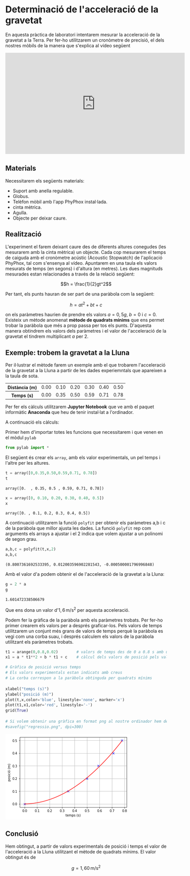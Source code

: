
# Determinació de l'acceleració de la gravetat

En aquesta pràctica de laboratori intentarem mesurar la acceleració de la gravetat a la Terra. Per fer-ho utilitzarem un cronòmetre de precisió, el dels nostres mòbils de la manera que s'explica al vídeo següent

<iframe width="560" height="315" src="https://www.youtube.com/embed/zRGh9_a1J7s" frameborder="0" allow="accelerometer; autoplay; encrypted-media; gyroscope; picture-in-picture" allowfullscreen></iframe>

## Materials

Necessitarem els següents materials:

* Suport amb anella regulable.
* Globus.
* Telèfon mòbil amb l'app PhyPhox instal·lada.
* cinta mètrica.
* Agulla.
* Objecte per deixar caure.

## Realització

L'experiment el farem deixant caure des de diferents altures conegudes (les mesurarem amb la cinta mètrica) un objecte. Cada cop mesurarem el temps de caiguda amb el cronòmetre acústic (Acoustic Stopwatch) de l'aplicació PhyPhox, tal com s'ensenya al vídeo. Apuntarem en una taula els valors mesurats de temps (en segons) i d'altura (en metres). Les dues magnituds mesurades estan relacionades a través de la relació següent:

$$h = \frac{1}{2}gt^2$$

Per tant, els punts hauran de ser part de una paràbola com la següent:

$$h = at^2+bt+c$$

on els paràmetres haurien de prendre els valors $a=0,5g$, $b=0$ i $c=0$. Existeix un mètode anomenat **mètode de quadrats mínims** que ens permet trobar la paràbola que més a prop passa per tos els punts. D'aquesta manera obtindrem els valors dels paràmetres i el valor de l'acceleració de la gravetat el tindrem multiplicant $a$ per 2.

## Exemple: trobem la gravetat a la Lluna

Per il·lustrar el mètode farem un exemple amb el que trobarem l'acceleració de la gravetat a la Lluna a partir de les dades experiemntals que apareixen a la taula de sota.

<table>
<tr>
<th>Distància (m)</th><td>0.00</td><td>0.10</td><td>0.20</td><td>0.30</td><td>0.40</td><td>0.50</td>
</tr>
<tr>
<th>Temps (s)</th><td>0.00</td><td>0.35</td><td>0.50</td><td>0.59</td><td>0.71</td><td>0.78</td>
</tr>
</table>


Per fer els càlculs utilitzarem **Jupyter Notebook** que ve amb el paquet informàtic **Anaconda** que heu de tenir instal·lat a l'ordinador.

A continuació els càlculs:

Primer hem d'importar totes les funcions que necessitarem i que venen en el mòdul `pylab` 


```python
from pylab import *
```

El següent és crear els `array`, amb els valor experimentals, un pel temps i l'altre per les altures.


```python
t = array([0,0.35,0.50,0.59,0.71, 0.78])
t
```




    array([0.  , 0.35, 0.5 , 0.59, 0.71, 0.78])




```python
x = array([0, 0.10, 0.20, 0.30, 0.40, 0.5])
x
```




    array([0. , 0.1, 0.2, 0.3, 0.4, 0.5])



A continuació utilitzarem la funció `polyfit` per obtenir els paràmetres a,b i c de la paràbola que millor ajusta les dades. La funció `polyfit` rep com arguments els arrays a ajustar i el 2 indica que volem ajustar a un polinomi de segon grau.


```python
a,b,c = polyfit(t,x,2)
a,b,c
```




    (0.8007361692533395, 0.012003596902281543, -0.000500001796996848)



Amb el valor d'a podem obtenir el de l'acceleració de la gravetat a la Lluna:


```python
g = 2 * a
g
```




    1.601472338506679



Que ens dona un valor d'$1,6 \, \mathrm{m/s^2}$ per aquesta acceleració.

Podem fer la gràfica de la paràbola amb els paràmetres trobats. Per fer-ho primer crearem els valors per a després graficar-los. Pels valors de temps utilitzarem un conjunt més grans de valors de temps perquè la paràbola es vegi com una corba suau, i després calculem els valors de la paràbola utilitzant els paràmetres trobats.


```python
t1 = arange(0,0.8,0.02)        # valors de temps des de 0 a 0.8 s amb un pas de 0.02 s
x1 = a * t1**2 + b * t1 + c    # càlcul dels valors de posició pels valor de temps anteriors
```


```python
# Gràfica de posició versus temps
# Els valors experimentals estan indicats amb creus
# La corba correspon a la paràbola obtinguda per quadrats mínims

xlabel("temps (s)")
ylabel("posició (m)")
plot(t,x,color='blue', linestyle='none', marker='x')
plot(t1,x1,color='red', linestyle='-')
grid(True)

# Si volem obtenir una gràfica en format png al nostre ordinador hem de descomenta la línia següent
#savefig("regressio.png", dpi=300)
```


![png](output_11_0.png)


## Conclusió

Hem obtingut, a partir de valors experimentals de posició i temps el valor de l'acceleració a la Lluna utilitzant el mètode de quadrats mínims. El valor obtingut és de 

$$g = 1,60 \, \mathrm{m/s^2}$$
